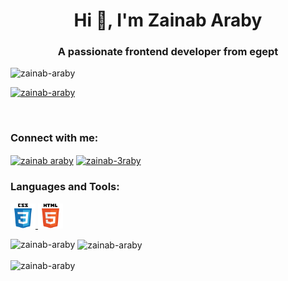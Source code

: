 <h1 align="center">Hi 👋, I'm Zainab Araby</h1>
<h3 align="center">A passionate frontend developer from egept</h3>

<p align="left"> <img src="https://komarev.com/ghpvc/?username=zainab-araby&label=Profile%20views&color=0e75b6&style=flat" alt="zainab-araby" /> </p>

<p align="left"> <a href="https://github.com/ryo-ma/github-profile-trophy"><img src="https://github-profile-trophy.vercel.app/?username=zainab-araby" alt="zainab-araby" /></a> </p>

<p align="left"> <a href="https://twitter.com/" target="blank"><img src="https://img.shields.io/twitter/follow/?logo=twitter&style=for-the-badge" alt="" /></a> </p>

<h3 align="left">Connect with me:</h3>
<p align="left">
<a href="https://fb.com/zainab araby" target="blank"><img align="center" src="https://raw.githubusercontent.com/rahuldkjain/github-profile-readme-generator/master/src/images/icons/Social/facebook.svg" alt="zainab araby" height="30" width="40" /></a>
<a href="https://instagram.com/zainab-3raby" target="blank"><img align="center" src="https://raw.githubusercontent.com/rahuldkjain/github-profile-readme-generator/master/src/images/icons/Social/instagram.svg" alt="zainab-3raby" height="30" width="40" /></a>
</p>

<h3 align="left">Languages and Tools:</h3>
<p align="left"> <a href="https://www.w3schools.com/css/" target="_blank" rel="noreferrer"> <img src="https://raw.githubusercontent.com/devicons/devicon/master/icons/css3/css3-original-wordmark.svg" alt="css3" width="40" height="40"/> </a> <a href="https://www.w3.org/html/" target="_blank" rel="noreferrer"> <img src="https://raw.githubusercontent.com/devicons/devicon/master/icons/html5/html5-original-wordmark.svg" alt="html5" width="40" height="40"/> </a> </p>

<p><img align="left" src="https://github-readme-stats.vercel.app/api/top-langs?username=zainab-araby&show_icons=true&locale=en&layout=compact" alt="zainab-araby" /></p>

<p>&nbsp;<img align="center" src="https://github-readme-stats.vercel.app/api?username=zainab-araby&show_icons=true&locale=en" alt="zainab-araby" /></p>

<p><img align="center" src="https://github-readme-streak-stats.herokuapp.com/?user=zainab-araby&" alt="zainab-araby" /></p>
